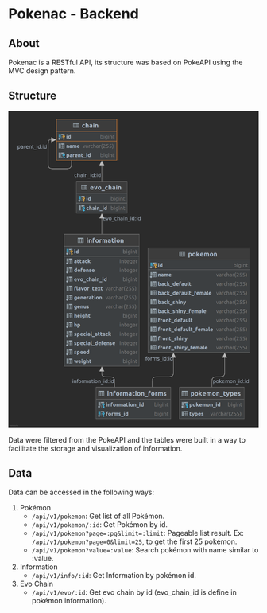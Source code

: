 # Pokenac - Backend

## About 

Pokenac is a RESTful API, its structure was based on PokeAPI using the MVC design pattern.

## Structure

![structure](structure.png)

Data were filtered from the PokeAPI and the tables were built in a way to facilitate the storage and visualization of information.

## Data

Data can be accessed in the following ways:

1. Pokémon
    - `/api/v1/pokemon`: Get list of all Pokémon.
    - `/api/v1/pokemon/:id`: Get Pokémon by id.
    - `/api/v1/pokemon?page=:pg&limit=:limit`: Pageable list result. Ex: `/api/v1/pokemon?page=0&limit=25`, to get the first 25 pokémon.
    - `/api/v1/pokemon?value=:value`: Search pokémon with name similar to :value.
2. Information
    - `/api/v1/info/:id`: Get Information by pokémon id.
3. Evo Chain
    - `/api/v1/evo/:id`: Get evo chain by id (evo_chain_id is define in pokémon information).
